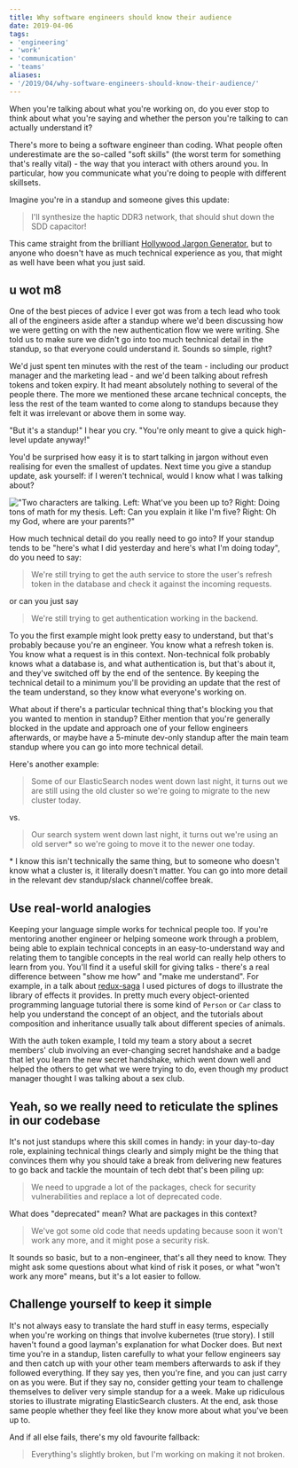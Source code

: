 ```yaml
---
title: Why software engineers should know their audience
date: 2019-04-06
tags: 
- 'engineering'
- 'work'
- 'communication'
- 'teams'
aliases:
- '/2019/04/why-software-engineers-should-know-their-audience/'
---
```


When you're talking about what you're working on, do you ever stop to think about what you're saying and whether the person you're talking to can actually understand it?

<!--more-->

There's more to being a software engineer than coding. What people often underestimate are the so-called "soft skills" (the worst term for something that's really vital) - the way that you interact with others around you. In particular, how you communicate what you're doing to people with different skillsets.

Imagine you're in a standup and someone gives this update:

> I'll synthesize the haptic DDR3 network, that should shut down the SDD capacitor!

This came straight from the brilliant [Hollywood Jargon Generator](http://shinytoylabs.com/jargon/), but to anyone who doesn't have as much technical experience as you, that might as well have been what you just said. 


## u wot m8

One of the best pieces of advice I ever got was from a tech lead who took all of the engineers aside after a standup where we'd been discussing how we were getting on with the new authentication flow we were writing. She told us to make sure we didn't go into too much technical detail in the standup, so that everyone could understand it. Sounds so simple, right?

We'd just spent ten minutes with the rest of the team - including our product manager and the marketing lead - and we'd been talking about refresh tokens and token expiry. It had meant absolutely nothing to several of the people there. The more we mentioned these arcane technical concepts, the less the rest of the team wanted to come along to standups because they felt it was irrelevant or above them in some way. 

"But it's a standup!" I hear you cry. "You're only meant to give a quick high-level update anyway!"

You'd be surprised how easy it is to start talking in jargon without even realising for even the smallest of updates. Next time you give a standup update, ask yourself: if I weren't technical, would I know what I was talking about?

!["Two characters are talking. Left: What've you been up to? Right: Doing tons of math for my thesis. Left: Can you explain it like I'm five? Right: Oh my God, where are your parents?"](/img/blog/xkcd-eli5.png "source: xkcd")

How much technical detail do you really need to go into? If your standup tends to be "here's what I did yesterday and here's what I'm doing today", do you need to say:

>We're still trying to get the auth service to store the user's refresh token in the database and check it against the incoming requests.

or can you just say

> We're still trying to get authentication working in the backend.

To you the first example might look pretty easy to understand, but that's probably because you're an engineer. You know what a refresh token is. You know what a request is in this context. Non-technical folk probably knows what a database is, and what authentication is, but that's about it, and they've switched off by the end of the sentence. By keeping the technical detail to a minimum you'll be providing an update that the rest of the team understand, so they know what everyone's working on. 

What about if there's a particular technical thing that's blocking you that you wanted to mention in standup? Either mention that you're generally blocked in the update and approach one of your fellow engineers afterwards, or maybe have a 5-minute dev-only standup after the main team standup where you can go into more technical detail.

Here's another example:

> Some of our ElasticSearch nodes went down last night, it turns out we are still using the old cluster so we're going to migrate to the new cluster today.

vs.

> Our search system went down last night, it turns out we're using an old server* so we're going to move it to the newer one today.

\* I know this isn't technically the same thing, but to someone who doesn't know what a cluster is, it literally doesn't matter. You can go into more detail in the relevant dev standup/slack channel/coffee break.

## Use real-world analogies 

Keeping your language simple works for technical people too. If you're mentoring another engineer or helping someone work through a problem, being able to explain technical concepts in an easy-to-understand way and relating them to tangible concepts in the real world can really help others to learn from you. You'll find it a useful skill for giving talks - there's a real difference between "show me how" and "make me understand". For example, in a talk about [redux-saga](https://redux-saga.js.org) I used pictures of dogs to illustrate the library of effects it provides. In pretty much every object-oriented programming language tutorial there is some kind of `Person` or `Car` class to help you understand the concept of an object, and the tutorials about composition and inheritance usually talk about different species of animals.

With the auth token example, I told my team a story about a secret members' club involving an ever-changing secret handshake and a badge that let you learn the new secret handshake, which went down well and helped the others to get what we were trying to do, even though my product manager thought I was talking about a sex club. 

## Yeah, so we really need to reticulate the splines in our codebase

It's not just standups where this skill comes in handy: in your day-to-day role, explaining technical things clearly and simply might be the thing that convinces them why you should take a break from delivering new features to go back and tackle the mountain of tech debt that's been piling up:

> We need to upgrade a lot of the packages, check for security vulnerabilities and replace a lot of deprecated code.

What does "deprecated" mean? What are packages in this context?

> We've got some old code that needs updating because soon it won't work any more, and it might pose a security risk.

It sounds so basic, but to a non-engineer, that's all they need to know. They might ask some questions about what kind of risk it poses, or what "won't work any more" means, but it's a lot easier to follow. 

## Challenge yourself to keep it simple

It's not always easy to translate the hard stuff in easy terms, especially when you're working on things that involve kubernetes (true story). I still haven't found a good layman's explanation for what Docker does. But next time you're in a standup, listen carefully to what your fellow engineers say and then catch up with your other team members afterwards to ask if they followed everything. If they say yes, then you're fine, and you can just carry on as you were. But if they say no, consider getting your team to challenge themselves to deliver very simple standup for a a week. Make up ridiculous stories to illustrate migrating ElasticSearch clusters. At the end, ask those same people whether they feel like they know more about what you've been up to.

And if all else fails, there's my old favourite fallback:

> Everything's slightly broken, but I'm working on making it not broken.
